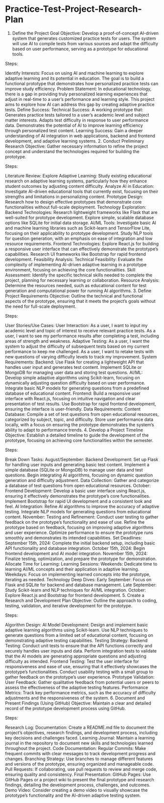 # Practice-Test-Project-Research-Plan


1. Define the Project Goal
Objective: Develop a proof-of-concept AI-driven system that generates customized practice tests for users. The system will use AI to compile tests from various sources and adapt the difficulty based on user performance, serving as a prototype for educational tools.

Steps:

Identify Interests: Focus on using AI and machine learning to explore adaptive learning and its potential in education. The goal is to build a functional prototype that demonstrates how personalized practice tests can improve study efficiency.
Problem Statement: In educational technology, there is a gap in providing truly personalized learning experiences that adjust in real-time to a user’s performance and learning style. This project aims to explore how AI can address this gap by creating adaptive practice tests.
Define Success:
Technical Success: A working prototype that:
Generates practice tests tailored to a user’s academic level and subject matter interests.
Adapts test difficulty in response to user performance data.
Demonstrates the potential of AI to improve learning efficiency through personalized test content.
Learning Success: Gain a deeper understanding of AI integration in web applications, backend and frontend development, and adaptive learning systems.
2. Conduct Preliminary Research
Objective: Gather necessary information to refine the project concept and understand the technologies required for building the prototype.

Steps:

Literature Review:
Explore Adaptive Learning: Study existing educational research on adaptive learning systems, particularly how they enhance student outcomes by adjusting content difficulty.
Analyze AI in Education: Investigate AI-driven educational tools that currently exist, focusing on their strengths and limitations in personalizing content.
Prototype Design: Research how to design effective prototypes that demonstrate core functionalities without full-scale deployment.
Technology Exploration:
Backend Technologies:
Research lightweight frameworks like Flask that are well-suited for prototype development.
Explore simple, scalable database options like SQLite for initial data storage.
AI/ML Tools:
Investigate basic AI and machine learning libraries such as Scikit-learn and TensorFlow Lite, focusing on their applicability to prototype development.
Study NLP tools for question generation, with an emphasis on ease of integration and low resource requirements.
Frontend Technologies:
Explore React.js for building a responsive user interface that can effectively demonstrate the prototype’s capabilities.
Research UI frameworks like Bootstrap for rapid frontend development.
Feasibility Analysis:
Technical Feasibility: Evaluate the complexity of implementing AI-driven adaptive learning in a prototype environment, focusing on achieving the core functionalities.
Skill Assessment: Identify the specific technical skills needed to complete the project, planning for necessary learning or collaboration.
Resource Analysis: Determine the resources needed, such as educational content for test generation and computational power for running AI algorithms.
3. Define Project Requirements
Objective: Outline the technical and functional aspects of the prototype, ensuring that it meets the project’s goals without the need for full-scale deployment.

Steps:

User Stories/Use Cases:
User Interaction:
As a user, I want to input my academic level and topic of interest to receive relevant practice tests.
As a user, I want to see my performance results after completing a test, including areas of strength and weakness.
Adaptive Testing:
As a user, I want the system to adjust the difficulty of subsequent tests based on my current performance to keep me challenged.
As a user, I want to retake tests with new questions of varying difficulty levels to track my improvement.
System Requirements:
Backend:
Use Flask for creating a lightweight API that handles user input and generates test content.
Implement SQLite or MongoDB for managing user data and storing test questions.
AI/ML:
Develop simple adaptive algorithms using Scikit-learn, focusing on dynamically adjusting question difficulty based on user performance.
Integrate basic NLP models for generating questions from a predefined database of educational content.
Frontend:
Build a responsive user interface with React.js, focusing on intuitive navigation and clear presentation of test results.
Use Bootstrap for rapid frontend development, ensuring the interface is user-friendly.
Data Requirements:
Content Database:
Compile a set of test questions from open educational resources, categorized by subject, topic, and difficulty.
Store user performance data locally, with a focus on ensuring the prototype demonstrates the system’s ability to adapt to performance trends.
4. Develop a Project Timeline
Objective: Establish a detailed timeline to guide the development of the prototype, focusing on achieving core functionalities within the semester.

Steps:

Break Down Tasks:
August/September:
Backend Development:
Set up Flask for handling user inputs and generating basic test content.
Implement a simple database (SQLite or MongoDB) to manage user data and test questions.
Begin integrating AI algorithms, focusing on dynamic question generation and difficulty adjustment.
Data Collection:
Gather and categorize a database of test questions from open educational resources.
October:
Frontend Development:
Develop a basic user interface using React.js, ensuring it effectively demonstrates the prototype’s core functionalities.
Implement Bootstrap for rapid UI development and a consistent look and feel.
AI Integration:
Refine AI algorithms to improve the accuracy of adaptive testing.
Integrate NLP models for generating questions from educational content.
November:
Testing and Refinement:
Conduct user testing to gather feedback on the prototype’s functionality and ease of use.
Refine the prototype based on feedback, focusing on improving adaptive algorithms and user experience.
Optimize performance to ensure the prototype runs smoothly and demonstrates its intended capabilities.
Set Deadlines:
September 15th, 2024: Complete the initial backend setup, including basic API functionality and database integration.
October 15th, 2024: Begin frontend development and AI model integration.
November 15th, 2024: Finalize testing, optimization, and prepare the prototype for demonstration.
Allocate Time for Learning:
Learning Sessions:
Weekends: Dedicate time to learning AI/ML concepts and their application in adaptive learning.
Weekdays: Focus on implementing learned concepts into the prototype, iterating as needed.
Technology Deep Dives:
Early September: Focus on Flask and SQLite for backend and database management.
Late September: Study Scikit-learn and NLP techniques for AI/ML integration.
October: Explore React.js and Bootstrap for frontend development.
5. Create a Research and Development Plan
Objective: Outline the approach to coding, testing, validation, and iterative development for the prototype.

Steps:

Algorithm Design:
AI Model Development:
Design and implement basic adaptive learning algorithms using Scikit-learn.
Use NLP techniques to generate questions from a limited set of educational content, focusing on demonstrating adaptive testing capabilities.
Testing Strategy:
Backend Testing:
Conduct unit tests to ensure that the API functions correctly and securely handles user inputs and data.
Perform integration tests to validate that the AI models are generating appropriate questions and adjusting difficulty as intended.
Frontend Testing:
Test the user interface for responsiveness and ease of use, ensuring that it effectively showcases the prototype’s functionalities.
Conduct usability testing with a small group to gather feedback on the prototype’s user experience.
Prototype Validation:
User Feedback: Gather qualitative feedback from potential users or peers to assess the effectiveness of the adaptive testing features.
Performance Metrics: Track key performance metrics, such as the accuracy of difficulty adjustments and the responsiveness of the system.
6. Document and Present Findings (Using GitHub)
Objective: Maintain a clear and detailed record of the prototype development process using GitHub.

Steps:

Research Log:
Documentation: Create a README.md file to document the project’s objectives, research findings, and development process, including key decisions and challenges faced.
Learning Journal: Maintain a learning journal in the repository to document new skills and technologies learned throughout the project.
Code Documentation:
Regular Commits: Make frequent commits with clear messages to track development progress and changes.
Branching Strategy: Use branches to manage different features and versions of the prototype, ensuring organized and manageable code.
Pull Requests: If collaborating, use pull requests to review and merge code, ensuring quality and consistency.
Final Presentation:
GitHub Pages: Use GitHub Pages or a project wiki to present the final prototype and research findings, detailing the development process, challenges, and outcomes.
Demo Video: Consider creating a demo video to visually showcase the prototype’s functionality and the AI-driven adaptive testing system.
